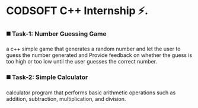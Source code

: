 <h1> CODSOFT C++ Internship ⚡️. </h1>

<h3> ◼️ Task-1: Number Guessing Game </h3>
<p> a c++ simple game that generates a random number and let the user to guess the number generated and Provide feedback on whether the guess is too
high or too low until the user guesses the correct number. </p>

<h3> ◼️ Task-2: Simple Calculator </h3>
<p> calculator program that performs basic arithmetic operations such as addition, subtraction, multiplication, and division. </p>
